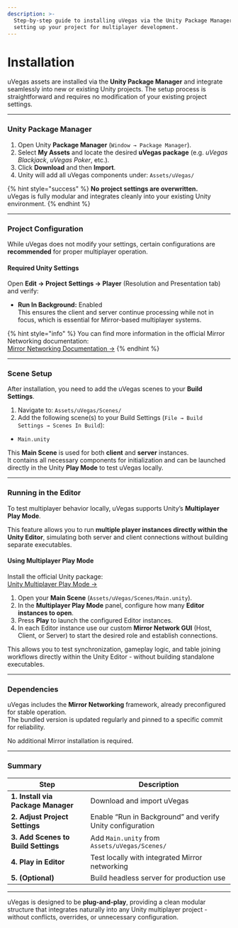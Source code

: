```yaml
---
description: >-
  Step-by-step guide to installing uVegas via the Unity Package Manager and
  setting up your project for multiplayer development.
---
```


# Installation

uVegas assets are installed via the **Unity Package Manager** and integrate seamlessly into new or existing Unity projects. The setup process is straightforward and requires no modification of your existing project settings.

***

### Unity Package Manager

1. Open Unity **Package Manager** (`Window → Package Manager`).
2. Select **My Assets** and locate the desired **uVegas package** (e.g. _uVegas Blackjack_, _uVegas Poker_, etc.).
3. Click **Download** and then **Import**.
4. Unity will add all uVegas components under: `Assets/uVegas/`

{% hint style="success" %}
**No project settings are overwritten.**\
uVegas is fully modular and integrates cleanly into your existing Unity environment.
{% endhint %}

***

### Project Configuration

While uVegas does not modify your settings, certain configurations are **recommended** for proper multiplayer operation.

#### Required Unity Settings

Open **Edit → Project Settings → Player** (Resolution and Presentation tab) and verify:

* **Run In Background:** Enabled\
  This ensures the client and server continue processing while not in focus, which is essential for Mirror-based multiplayer systems.

{% hint style="info" %}
You can find more information in the official Mirror Networking documentation:\
[Mirror Networking Documentation →](https://mirror-networking.gitbook.io/docs/)
{% endhint %}

***

### Scene Setup

After installation, you need to add the uVegas scenes to your **Build Settings**.

1. Navigate to: `Assets/uVegas/Scenes/`
2. Add the following scene(s) to your Build Settings (`File → Build Settings → Scenes In Build`):

* `Main.unity`

This **Main Scene** is used for both **client** and **server** instances.\
It contains all necessary components for initialization and can be launched directly in the Unity **Play Mode** to test uVegas locally.

***

### Running in the Editor

To test multiplayer behavior locally, uVegas supports Unity’s **Multiplayer Play Mode**.

This feature allows you to run **multiple player instances directly within the Unity Editor**, simulating both server and client connections without building separate executables.

#### Using Multiplayer Play Mode

Install the official Unity package:\
[Unity Multiplayer Play Mode →](https://docs.unity3d.com/Packages/com.unity.multiplayer.playmode@latest)

1. Open your **Main Scene** (`Assets/uVegas/Scenes/Main.unity`).
2. In the **Multiplayer Play Mode** panel, configure how many **Editor instances to open**.
3. Press **Play** to launch the configured Editor instances.
4. In each Editor instance use our custom **Mirror Network GUI** (Host, Client, or Server) to start the desired role and establish connections.

This allows you to test synchronization, gameplay logic, and table joining workflows directly within the Unity Editor - without building standalone executables.

***

### Dependencies

uVegas includes the **Mirror Networking** framework, already preconfigured for stable operation.\
The bundled version is updated regularly and pinned to a specific commit for reliability.

No additional Mirror installation is required.

***

### Summary

| Step                                | Description                                               |
| ----------------------------------- | --------------------------------------------------------- |
| **1. Install via Package Manager**  | Download and import uVegas                                |
| **2. Adjust Project Settings**      | Enable “Run in Background” and verify Unity configuration |
| **3. Add Scenes to Build Settings** | Add `Main.unity` from `Assets/uVegas/Scenes/`             |
| **4. Play in Editor**               | Test locally with integrated Mirror networking            |
| **5. (Optional)**                   | Build headless server for production use                  |

***

uVegas is designed to be **plug-and-play**, providing a clean modular structure that integrates naturally into any Unity multiplayer project - without conflicts, overrides, or unnecessary configuration.
